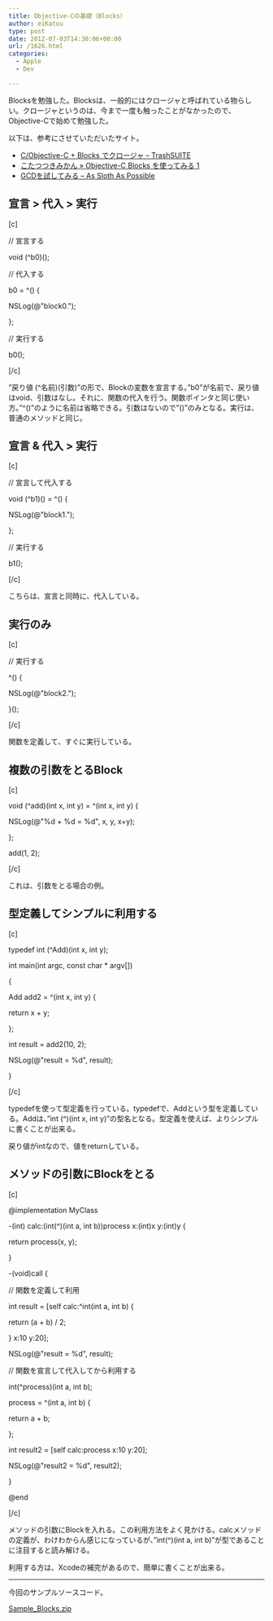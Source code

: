 ```yaml
---
title: Objective-Cの基礎（Blocks）
author: eiKatou
type: post
date: 2012-07-03T14:30:06+00:00
url: /1626.html
categories:
  - Apple
  - Dev

---
```

Blocksを勉強した。Blocksは、一般的にはクロージャと呼ばれている物らしい。クロージャというのは、今まで一度も触ったことがなかったので、Objective-Cで始めて勉強した。

以下は、参考にさせていただいたサイト。

  * [C/Objective-C + Blocks でクロージャ &#8211; TrashSUITE][1]
  * [こたつつきみかん » Objective-C Blocks を使ってみる 1][2]
  * [GCDを試してみる &#8211; As Sloth As Possible][3]

<!--more-->

## 宣言 > 代入 > 実行

[c]
  
// 宣言する
  
void (^b0)();
  
// 代入する
  
b0 = ^() {
      
NSLog(@"block0.");
  
};
  
// 実行する
  
b0();
  
[/c]
  
”戻り値 (^名前)(引数)”の形で、Blockの変数を宣言する。”b0”が名前で、戻り値はvoid、引数はなし。それに、関数の代入を行う。関数ポインタと同じ使い方。”^()”のように名前は省略できる。引数はないので”()”のみとなる。実行は、普通のメソッドと同じ。

## 宣言 & 代入 > 実行

[c]
  
// 宣言して代入する
  
void (^b1)() = ^() {
      
NSLog(@"block1.");
  
};
  
// 実行する
  
b1();
  
[/c]
  
こちらは、宣言と同時に、代入している。 

## 実行のみ

[c]
  
// 実行する
  
^() {
      
NSLog(@"block2.");
  
}();
  
[/c]
  
関数を定義して、すぐに実行している。 

## 複数の引数をとるBlock

[c]
  
void (^add)(int x, int y) = ^(int x, int y) {
      
NSLog(@"%d + %d = %d", x, y, x+y);
  
};
  
add(1, 2);
  
[/c]
  
これは、引数をとる場合の例。 

## 型定義してシンプルに利用する

[c]
  
typedef int (^Add)(int x, int y);

int main(int argc, const char * argv[])
  
{
          
Add add2 = ^(int x, int y) {
              
return x + y;
          
};
          
int result = add2(10, 2);
          
NSLog(@"result = %d", result);
  
}
  
[/c]
  
typedefを使って型定義を行っている。typedefで、Addという型を定義している。Addは、”int (^)(int x, int y)”の型名となる。型定義を使えば、よりシンプルに書くことが出来る。
  
戻り値がintなので、値をreturnしている。 

## メソッドの引数にBlockをとる

[c]
  
@implementation MyClass

-(int) calc:(int(^)(int a, int b))process x:(int)x y:(int)y {
      
return process(x, y);
  
}

-(void)call {
      
// 関数を定義して利用
      
int result = [self calc:^int(int a, int b) {
          
return (a + b) / 2;
      
} x:10 y:20];

NSLog(@"result = %d", result);

// 関数を宣言して代入してから利用する
      
int(^process)(int a, int b);
      
process = ^(int a, int b) {
          
return a + b;
      
};
      
int result2 = [self calc:process x:10 y:20];
      
NSLog(@"result2 = %d", result2);
  
}

@end

[/c]
  
メソッドの引数にBlockを入れる。この利用方法をよく見かける。calcメソッドの定義が、わけわからん感じになっているが、”int(^)(int a, int b)”が型であることに注目すると読み解ける。
  
利用する方は、Xcodeの補完があるので、簡単に書くことが出来る。 

* * *

今回のサンプルソースコード。
  
[Sample_Blocks.zip][4]

 [1]: http://d.hatena.ne.jp/trashsuite/20100414/1271252150
 [2]: http://www.lifeaether.com/overtaker/blog/?p=1122
 [3]: http://blog.livedoor.jp/faulist/archives/1471730.html
 [4]: http://eikatou.net/blog/wp-content/uploads/2012/07/Sample_Blocks.zip
